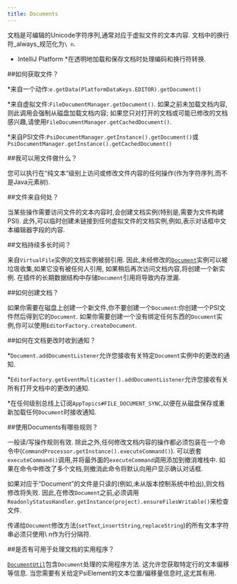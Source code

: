 ```yaml
---
title: Documents
---
```


文档是可编辑的Unicode字符序列,通常对应于虚拟文件的文本内容.
文档中的换行符_always_规范化为`\ n`. 
* IntelliJ Platform *在透明地加载和保存文档时处理编码和换行符转换.


##如何获取文件？


*来自一个动作:`e.getData(PlatformDataKeys.EDITOR).getDocument()`

*来自虚拟文件:`FileDocumentManager.getDocument()`.
如果之前未加载文档内容,则此调用会强制从磁盘加载文档内容;
如果您只对打开的文档或可能已修改的文档感兴趣,请使用`FileDocumentManager.getCachedDocument()`.

*来自PSI文件:`PsiDocumentManager.getInstance().getDocument()`或`PsiDocumentManager.getInstance().getCachedDocument()`


##我可以用文件做什么？


您可以执行在“纯文本”级别上访问或修改文件内容的任何操作(作为字符序列,而不是Java元素树).


##文件来自何处？


当某些操作需要访问文件的文本内容时,会创建文档实例(特别是,需要为文件构建PSI).
此外,可以临时创建未链接到任何虚拟文件的文档实例,例如,表示对话框中文本编辑器字段的内容.


##文档持续多长时间？


来自`VirtualFile`实例的文档实例被弱引用.
因此,未经修改的[`Document`](upsource:///platform/core-api/src/com/intellij/openapi/editor/Document.java)实例可以被垃圾收集,如果它没有被任何人引用,
如果稍后再次访问文档内容,将创建一个新实例.
在插件的长期数据结构中存储`Document`引用将导致内存泄漏.


##如何创建文档？


如果你需要在磁盘上创建一个新文件,你不要创建一个`Document`:你创建一个PSI文件然后得到它的`Document`.
如果你需要创建一个没有绑定任何东西的`Document`实例,你可以使用`EditorFactory.createDocument`.


##如何在文档更改时收到通知？


*`Document.addDocumentListener`允许您接收有关特定`Document`实例中的更改的通知.

*`EditorFactory.getEventMulticaster().addDocumentListener`允许您接收有关所有打开文档中的更改的通知.

*在任何级别总线上订阅`AppTopics#FILE_DOCUMENT_SYNC`,以便在从磁盘保存或重新加载任何`Document`时接收通知.


##使用Documents有哪些规则？


一般读/写操作规则有效.
除此之外,任何修改文档内容的操作都必须包装在一个命令中(`CommandProcessor.getInstance().executeCommand()`).
可以嵌套`executeCommand()`调用,并将最外面的`executeCommand`调用添加到撤消堆栈中.
如果在命令中修改了多个文档,则撤消此命令将默认向用户显示确认对话框.


如果对应于“Document”的文件是只读的(例如,未从版本控制系统中检出),则文档修改将失败.
因此,在修改`Document`之前,必须调用`ReadonlyStatusHandler.getInstance(project).ensureFilesWritable()`来检查文件.


传递给`Document`修改方法(`setText`,`insertString`,`replaceString`)的所有文本字符串必须只使用\ n作为行分隔符.


##是否有可用于处理文档的实用程序？


[`DocumentUtil`](upsource:///platform/core-impl/src/com/intellij/util/DocumentUtil.java)包含`D​​ocument`处理的实用程序方法.
这允许您获取特定行的文本偏移等信息.
当您需要有关给定PsiElement的文本位置/偏移量信息时,这尤其有用.


